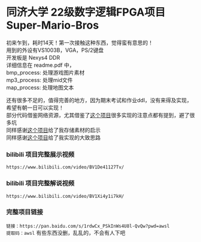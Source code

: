 # 同济大学 22级数字逻辑FPGA项目 Super-Mario-Bros  
初来乍到，耗时14天！第一次接触这种东西，觉得蛮有意思的！  
用到的外设有VS1003B，VGA，PS/2键盘  
开发板是 Nexys4 DDR  
详细信息在 readme.pdf 中，  
bmp_process: 处理游戏图片素材  
mp3_process: 处理mid文件  
map_process: 处理地图文本

还有很多不足的，值得完善的地方，因为期末考试和作业ddl，没有来得及实现，希望有朝一日可以实现！  
部分代码借鉴网络资源，尤其借鉴了[这个项目](https://github.com/def-saizi-baka/Digital_Logic_FPGA_final_hw.git)很多实现的注意点都有提到，避了很多坑  
同样感谢[这个项目](https://github.com/letyrodri/fpga-super-mario.git)给了我存储素材的启示  
同样感谢[这个项目](https://github.com/Keytoyze/FPGA-SuperMario.git)给了我实现的大致思路

### bilibili 项目完整展示视频  
`https://www.bilibili.com/video/BV1De41127Tv/`  

### bilibili 项目完整解说视频
`https://www.bilibili.com/video/BV1Xi4y1i7kH/`

### 完整项目链接
`链接：https://pan.baidu.com/s/1rdwCx_PSkInWs4U8l-QvQw?pwd=awsl`  
`提取码：awsl` 有些东西没删，乱乱的，不会有人下吧
